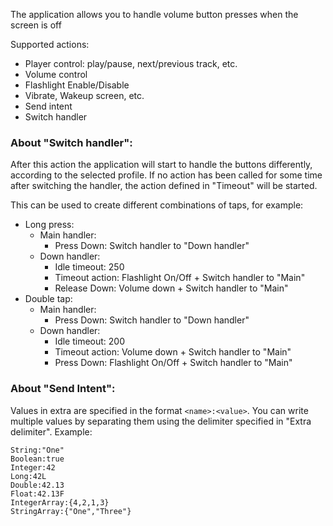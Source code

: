 The application allows you to handle volume button presses when the screen is off

Supported actions:
- Player control: play/pause, next/previous track, etc.
- Volume control
- Flashlight Enable/Disable
- Vibrate, Wakeup screen, etc.
- Send intent
- Switch handler

### About "Switch handler":
After this action the application will start to handle the buttons differently, according to the selected profile. If no action has been called for some time after switching the handler, the action defined in "Timeout" will be started.

This can be used to create different combinations of taps, for example:
- Long press:
    - Main handler:
        - Press Down: Switch handler to "Down handler"
    - Down handler:
        - Idle timeout: 250
        - Timeout action: Flashlight On/Off + Switch handler to "Main"
        - Release Down: Volume down + Switch handler to "Main"
- Double tap:
    - Main handler:
        - Press Down: Switch handler to "Down handler"
    - Down handler:
        - Idle timeout: 200
        - Timeout action: Volume down + Switch handler to "Main"
        - Press Down: Flashlight On/Off + Switch handler to "Main"
        
### About "Send Intent":
Values in extra are specified in the format `<name>:<value>`. You can write multiple values by separating them using the delimiter specified in "Extra delimiter". Example:
```
String:"One"
Boolean:true
Integer:42
Long:42L
Double:42.13
Float:42.13F
IntegerArray:{4,2,1,3}
StringArray:{"One","Three"}
```
